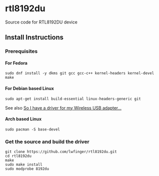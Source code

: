 rtl8192du
=========

Source code for RTL8192DU device

Install Instructions
--------------------

### Prerequisites

#### For Fedora

    sudo dnf install -y dkms git gcc gcc-c++ kernel-headers kernel-devel make

#### For Debian based Linux

    sudo apt-get install build-essential linux-headers-generic git

See also [So I have a driver for my Wireless USB adapter...](https://ubuntuforums.org/showthread.php?p=12688576#post12688576)

#### Arch based Linux

    sudo pacman -S base-devel

### Get the source and build the driver

    git clone https://github.com/lwfinger/rtl8192du.git
    cd rtl8192du
    make
    sudo make install
    sudo modprobe 8192du
